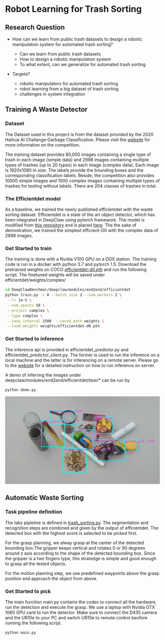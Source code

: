 # Robot Learning for Trash Sorting

## Research Question
- How can we learn from public trash datasets to design a robotic manipulation system for automated trash sorting?
  -  Can we learn from public trash datasets
  -  How to design a robotic manipulation system
  -  To what extent, can we generalize for automated trash sorting

- Targets?
  - robotic manipulators for automated trash sorting
  - robot learning from a big dataset of trash sorting
  - challenges in system integration

## Training A Waste Detector

### Dataset
The Dataset used in this project is from the dataset provided by the 2020 Haihua AI Challange·Garbage Classification. Please visit the [website](https://www.biendata.com/competition/haihua_wastesorting_task2/data/) for more information on the competition.

The training dataset provides 80,000 images containing a single type of trash in each image (simple data) and 2998 images containing multiple types of trashes (up to 20 types) in each image (complex data). Each image is 1920x1080 in size. The labels provide the bounding boxes and the corresponding classification labels. Beside, the competition also provides 10000 simple images and 1000 complex images containing multiple types of trashes for testing without labels. There are 204 classes of trashes in total.

### The Efficientdet model
As a baseline, we trained the newly published efficientdet with the waste sorting dataset. Efficientdet is a state of the art object detector, which has been integrated in DeepClaw using pytorch framework. The model is modified from [this repository](https://github.com/zylo117/Yet-Another-EfficientDet-Pytorch) and is placed [here](../../deepclaw/modules/end2end/efficientdet/). The the sake of demostration, we trained the simplest efficient-D0 with the complex data of 2998 images.

### Get Started to train
The training is done with a Nvidia V100 GPU on a DGX station. The training code is run in a docker with python 3.7 and pytorch 1.5. Download the pretrained weights on COCO [efficientdet-d0.pth](https://github.com/zylo117/Yet-Another-Efficient-Pytorch/releases/download/1.0/efficientdet-d0.pth) and run the following script. The finetuned weights will be saved under efficientdet/weights/complex/

``` bash
cd DeepClawBenchmar/deepclaw/modules/end2end/efficientdet
python train.py -c 0 --batch_size 2 --num_workers 2 \
 --lr 1e-5 \
 --num_epochs 50 \
 --project complex \
 --type complex \
 --save_interval 1500  --saved_path weights \
 --load_weights weights/efficientdet-d0.pth 
 ```

### Get Started to inference
The inference api is provided in efficientdet_predictor.py and efficientdet_predictor_client.py. The former is used to run the inference on a local machine and the latter is for inferencing on a remote server. Please go to the [website](https://bionicdl-sustech.github.io/DeepClawBenchmark/) for a detailed instruction on how to run inference on server.

A demo of inferring the images under deepclaw/modules/end2end/efficientdet/test/* can be run by
```bash
python demo.py
```
![image](../../deepclaw/modules/end2end/efficientdet/test_out/img_inferred_d0_0.jpg)

 ## Automatic Waste Sorting

 ### Task pipeline definition
 The taks pipleline is defined in [trash_sorting.py](./trash_sorting.py). The segmentation and recognition steps are combined and given by the output of efficientdet. The detected box with the highest score is selected to be picked first.
 
 For the grasp planning, we alway grasp at the center of the detected bounding box.The gripper keeps vertical and rotates 0 or 90 degrees around z axis according to the shape of the detected bounding box. Since the gripper is a two fingers type, this stratedge is simple and good enough to grasp all the tested objects.

 For the motion planning step, we use predefined waypoints above the grasp position and approach the object from above. 

 ### Get Started to pick
 The main function main.py contains the codes to connect all the hardware, run the detection and execute the grasp. We use a laptop with Nvidia GTX 1060 GPU card to run the detector. Make sure to connect the D435 camera and the UR10e to your PC and switch UR10e to remote control beofore running the following script.

 ``` bash
 python main.py
 ```